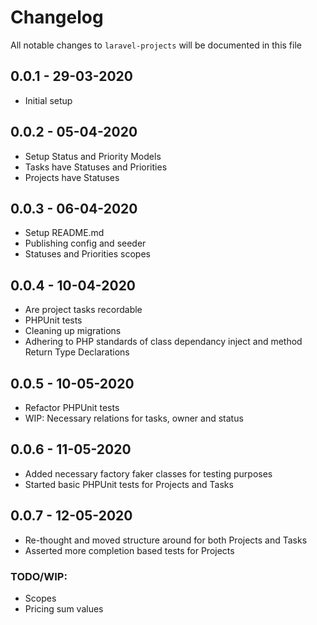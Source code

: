 # Changelog

All notable changes to `laravel-projects` will be documented in this file

## 0.0.1 - 29-03-2020

- Initial setup

## 0.0.2 - 05-04-2020

- Setup Status and Priority Models
- Tasks have Statuses and Priorities
- Projects have Statuses

## 0.0.3 - 06-04-2020

- Setup README.md
- Publishing config and seeder
- Statuses and Priorities scopes

## 0.0.4 - 10-04-2020

- Are project tasks recordable
- PHPUnit tests
- Cleaning up migrations
- Adhering to PHP standards of class dependancy inject and method Return Type Declarations

## 0.0.5 - 10-05-2020

- Refactor PHPUnit tests
- WIP: Necessary relations for tasks, owner and status

## 0.0.6 - 11-05-2020

- Added necessary factory faker classes for testing purposes
- Started basic PHPUnit tests for Projects and Tasks

## 0.0.7 - 12-05-2020

- Re-thought and moved structure around for both Projects and Tasks
- Asserted more completion based tests for Projects

### TODO/WIP:

- Scopes
- Pricing sum values
